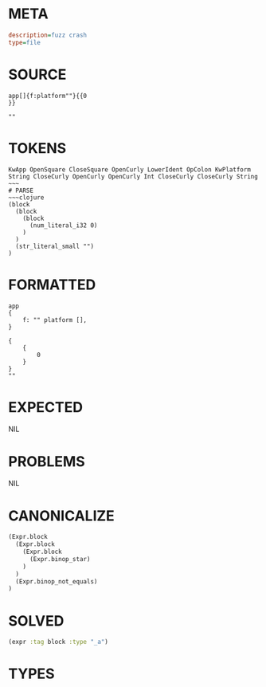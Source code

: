 # META
~~~ini
description=fuzz crash
type=file
~~~
# SOURCE
~~~roc
app[]{f:platform""}{{0
}}

""
~~~
# TOKENS
~~~text
KwApp OpenSquare CloseSquare OpenCurly LowerIdent OpColon KwPlatform String CloseCurly OpenCurly OpenCurly Int CloseCurly CloseCurly String ~~~
# PARSE
~~~clojure
(block
  (block
    (block
      (num_literal_i32 0)
    )
  )
  (str_literal_small "")
)
~~~
# FORMATTED
~~~roc
app
{
	f: "" platform [],
}

{
	{
		0
	}
}
""
~~~
# EXPECTED
NIL
# PROBLEMS
NIL
# CANONICALIZE
~~~clojure
(Expr.block
  (Expr.block
    (Expr.block
      (Expr.binop_star)
    )
  )
  (Expr.binop_not_equals)
)
~~~
# SOLVED
~~~clojure
(expr :tag block :type "_a")
~~~
# TYPES
~~~roc
~~~
